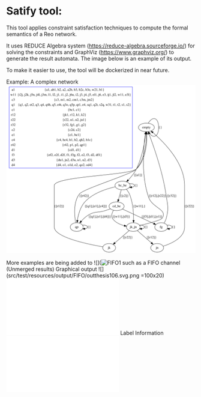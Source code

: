 # Satify tool:


This tool applies constraint satisfaction techniques to compute the formal semantics of a Reo network.

It uses REDUCE Algebra system (https://reduce-algebra.sourceforge.io/) for solving the constraints and GraphViz (https://www.graphviz.org/) to generate the result automata. The image below is an example of its output.

To make it easier to use, the tool will be dockerized in near future.


Example:
A complex network ![Image description](src/main/resources/graph0.png)


More examples are being added to ![](![FIFO1](src/test/resources/output) such as a FIFO channel (Unmerged results)
Graphical output
![](src/test/resources/output/FIFO/outthesis106.svg.png =100x20)
![](src/test/resources/output/FIFO/outthesis106info.txt)
Label Information
![](src/test/resources/output/FIFO/outthesislabels.txt)
